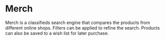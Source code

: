 # Merch
Merch is a classifieds search engine that compares the products from different online shops. Filters can be applied to refine the search. Products can also be saved to a wish list for later purchase.
